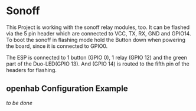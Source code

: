 # Sonoff
This Project is working with the sonoff relay modules, too. It can be flashed via the 5 pin header which are connected to VCC, TX, RX, GND and GPIO14.
To boot the sonoff in flashing mode hold the Button down when powering the board, since it is connected to GPIO0.

The ESP is connected to 1 button (GPIO 0), 1 relay (GPIO 12) and the green part of the Duo-LED(GPIO 13). And (GPIO 14) is routed to the fifth pin of the headers for flashing.

## openhab Configuration Example
_to be done_
